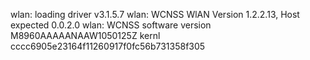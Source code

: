 wlan: loading driver v3.1.5.7
wlan: WCNSS WlAN Version 1.2.2.13, Host expected 0.0.2.0
wlan: WCNSS software version M8960AAAAANAAW1050125Z
kernl cccc6905e23164f11260917f0fc56b731358f305

